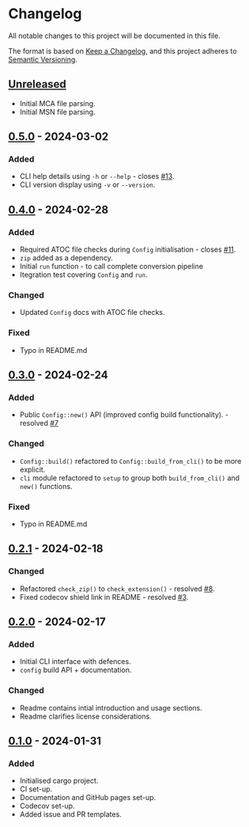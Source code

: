 # Changelog

All notable changes to this project will be documented in this file.

The format is based on [Keep a Changelog](https://keepachangelog.com/en/1.0.0/),
and this project adheres to [Semantic Versioning](https://semver.org/spec/v2.0.0.html).

## [Unreleased]

- Initial MCA file parsing.
- Initial MSN file parsing.

## [0.5.0] - 2024-03-02

### Added
- CLI help details using `-h` or `--help` - closes [#13].
- CLI version display using `-v` or `--version`.

## [0.4.0] - 2024-02-28

### Added
- Required ATOC file checks during `Config` initialisation - closes [#11].
- `zip` added as a dependency.
- Initial `run` function - to call complete conversion pipeline
- Itegration test covering `Config` and `run`.

### Changed
- Updated `Config` docs with ATOC file checks.

### Fixed
- Typo in README.md

## [0.3.0] - 2024-02-24

### Added
- Public `Config::new()` API (improved config build functionality). - resolved [#7]

### Changed
- `Config::build()` refactored to `Config::build_from_cli()` to be more explicit.
- `cli` module refactored to `setup` to group both `build_from_cli()` and `new()` functions.

### Fixed
- Typo in README.md

## [0.2.1] - 2024-02-18

### Changed
- Refactored `check_zip()` to `check_extension()` - resolved [#8].
- Fixed codecov shield link in README - resolved [#3].

## [0.2.0] - 2024-02-17

### Added
- Initial CLI interface with defences.
- `config` build API + documentation.

### Changed
- Readme contains intial introduction and usage sections.
- Readme clarifies license considerations.

## [0.1.0] - 2024-01-31

### Added

- Initialised cargo project.
- CI set-up.
- Documentation and GitHub pages set-up.
- Codecov set-up.
- Added issue and PR templates.

[unreleased]: https://github.com/heuristic-pedals/atoc2gtfs/compare/v0.5.0...HEAD
[0.5.0]: https://github.com/heuristic-pedals/atoc2gtfs/compare/v0.4.0...v0.5.0
[0.4.0]: https://github.com/heuristic-pedals/atoc2gtfs/compare/v0.3.0...v0.4.0
[0.3.0]: https://github.com/heuristic-pedals/atoc2gtfs/compare/v0.2.1...v0.3.0
[0.2.1]: https://github.com/heuristic-pedals/atoc2gtfs/compare/v0.2.0...v0.2.1
[0.2.0]: https://github.com/heuristic-pedals/atoc2gtfs/compare/v0.1.0...v0.2.0
[0.1.0]: https://github.com/heuristic-pedals/atoc2gtfs/releases/tag/v0.1.0

[#3]: https://github.com/heuristic-pedals/atoc2gtfs/issues/3
[#8]: https://github.com/heuristic-pedals/atoc2gtfs/issues/8
[#7]: https://github.com/heuristic-pedals/atoc2gtfs/issues/7
[#11]: https://github.com/heuristic-pedals/atoc2gtfs/issues/11
[#13]: https://github.com/heuristic-pedals/atoc2gtfs/issues/13